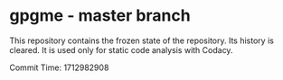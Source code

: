 # gpgme - master branch

This repository contains the frozen state of the repository.
Its history is cleared. It is used only for static code
analysis with Codacy.

Commit Time: 1712982908